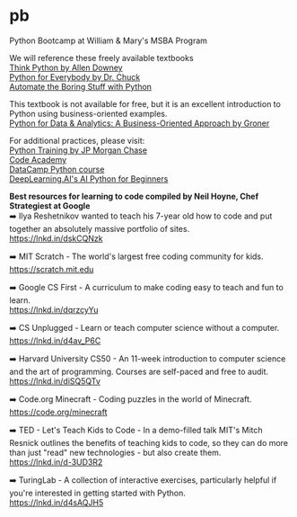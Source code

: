 # pb
Python Bootcamp at William &amp; Mary's MSBA Program

We will reference these freely available textbooks  
[Think Python by Allen Downey](https://allendowney.github.io/ThinkPython)  
[Python for Everybody by Dr. Chuck](https://books.trinket.io/pfe/index.html)  
[Automate the Boring Stuff with Python](https://edu.anarcho-copy.org/Programming%20Languages/Python/Automate%20the%20Boring%20Stuff%20with%20Python.pdf)  

This textbook is not available for free, but it is an excellent introduction to Python using business-oriented examples.  
[Python for Data & Analytics: A Business-Oriented Approach by Groner](https://www.prospectpressvt.com/textbooks/groner-python)  

For additional practices, please visit:  
[Python Training by JP Morgan Chase](https://github.com/jpmorganchase/python-training)  
[Code Academy](https://www.codecademy.com/catalog/language/python)  
[DataCamp Python course](https://www.datacamp.com/groups/shared_links/fd0f98d3028d1d6d6768be44435ad0e8d0d50cfbb76b22539805e25ede3cb36e)  
[DeepLearning.AI's AI Python for Beginners](https://www.deeplearning.ai/short-courses/ai-python-for-beginners/)  

**Best resources for learning to code compiled by Neil Hoyne, Chef Strategiest at Google**  
➡️ Ilya Reshetnikov wanted to teach his 7-year old how to code and put together an absolutely massive portfolio of sites.  
https://lnkd.in/dskCQNzk  

➡️ MIT Scratch - The world's largest free coding community for kids.  
https://scratch.mit.edu  

➡️ Google CS First - A curriculum to make coding easy to teach and fun to learn.  
https://lnkd.in/dqrzcyYu  

➡️ CS Unplugged - Learn or teach computer science without a computer.  
https://lnkd.in/d4av_P6C  

➡️ Harvard University CS50 - An 11-week introduction to computer science and the art of programming. Courses are self-paced and free to audit.  
https://lnkd.in/diSQ5QTv  

➡️ Code.org Minecraft - Coding puzzles in the world of Minecraft.  
https://code.org/minecraft  

➡️ TED - Let's Teach Kids to Code - In a demo-filled talk MIT's Mitch Resnick outlines the benefits of teaching kids to code, so they can do more than just "read" new technologies - but also create them.  
https://lnkd.in/d-3UD3R2  

➡️ TuringLab - A collection of interactive exercises, particularly helpful if you're interested in getting started with Python.  
https://lnkd.in/d4sAQJH5  
